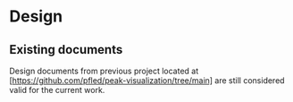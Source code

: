 # Design

## Existing documents
Design documents from previous project located at [https://github.com/pfled/peak-visualization/tree/main] are still considered valid for the current work.
